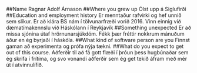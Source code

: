 ##Name
Ragnar Adolf Árnason
##Where you grew up
Ólst upp á Siglufirði
##Education and employment history
Er menntaður rafvirki og hef unnið sem slíkur. Er að klára BS nám í tölvunarfræði vorið 2016. Vinn einnig við dæmatímakennslu við Háskólann í Reykjavík
##Something unexpected
Er að missa sjónina útaf hrörnunarsjúkdóm. Fékk þær fréttir nokkrum mánuðum áður en ég byrjaði í háskóla.
##What kind of software person are you
Finnst gaman að experimenta og prófa nýja tækni.
##What do you expect to get out of this course.
Aðferðir til að fá gott flæði í þróun þess hugbúnaðar sem ég skrifa í frítíma, og svo vonandi aðferðir sem ég get tekið áfram með mér út í atvinnulífið.
